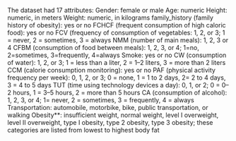The dataset had 17 attributes:
Gender: female or male
Age: numeric
Height: numeric, in meters
Weight: numeric, in kilograms
family_history (family history of obesity): yes or no
FCHCF (frequent consumption of high caloric food): yes or no
FCV (frequency of consumption of vegetables: 1, 2, or 3; 1 = never, 2 = sometimes, 3 = always
NMM (number of main meals): 1, 2, 3 or 4
CFBM (consumption of food between meals): 1, 2, 3, or 4; 1=no, 2=sometimes, 3=frequently, 4=always
Smoke: yes or no
CW (consumption of water): 1, 2, or 3; 1 = less than a liter, 2 = 1–2 liters, 3 = more than 2 liters
CCM (calorie consumption monitoring): yes or no
PAF (physical activity frequency per week): 0, 1, 2, or 3; 0 = none, 1 = 1 to 2 days, 2= 2 to 4 days, 3 = 4 to 5 days
TUT (time using technology devices a day): 0, 1, or 2; 0 = 0–2 hours, 1 = 3–5 hours, 2 = more than 5 hours
CA (consumption of alcohol): 1, 2, 3, or 4; 1= never, 2 = sometimes, 3 = frequently, 4 = always
Transportation: automobile, motorbike, bike, public transportation, or walking
Obesity**: insufficient weight, normal weight, level I overweight, level II overweight, type I obesity, type 2 obesity, type 3 obesity; these categories are listed from lowest to highest body fat
